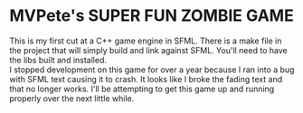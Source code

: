 <h1>MVPete's SUPER FUN ZOMBIE GAME</h1>
<p>This is my first cut at a C++ game engine in SFML. There is a make file in the project that will simply build and link against SFML. You'll need to have the libs built and installed. <br/>
I stopped development on this game for over a year because I ran into a bug with SFML text causing it to crash. It looks like I broke the fading text and that no longer works. I'll be attempting to get this game up and running properly over the next little while. </p>
